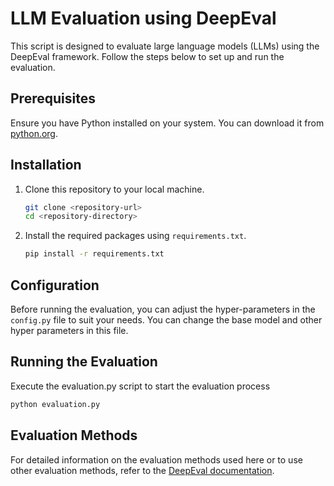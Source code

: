 # LLM Evaluation using DeepEval

This script is designed to evaluate large language models (LLMs) using the DeepEval framework. Follow the steps below to set up and run the evaluation.

## Prerequisites

Ensure you have Python installed on your system. You can download it from [python.org](https://www.python.org/).

## Installation

1. Clone this repository to your local machine.

    ```sh
    git clone <repository-url>
    cd <repository-directory>
    ```

2. Install the required packages using `requirements.txt`.

    ```sh
    pip install -r requirements.txt
    ```

## Configuration

Before running the evaluation, you can adjust the hyper-parameters in the `config.py` file to suit your needs. You can change the base model and other hyper parameters in this file.



## Running the Evaluation

Execute the evaluation.py script to start the evaluation process
```bash
python evaluation.py
```

## Evaluation Methods
For detailed information on the evaluation methods used here or to use other evaluation methods, refer to the [DeepEval documentation](https://docs.confident-ai.com/docs/getting-started).